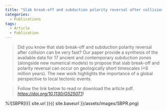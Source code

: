 ```yaml
---
title: "Slab break-off and subduction polarity reversal after collision can be very fast"
categories:
  - Publications
tags:
  - Article
  - Publication
---
```


> Did you know that slab break-off and subduction polarity reversal after collision can be very fast?
> Our paper provide a synthesis of the available data for 17 ancient and contemporary subduction zones (alongside new numerical models) to propose that slab break-off and polarity reversal can occur on geologically short timescales (<6 million years). The new work highlights the importance of a global perspective to local tectonic events. 


> Follow the link below to read or download the article pdf.
> <cite><a href="[https://doi.org/10.1029/2023GL105452](https://pubs.geoscienceworld.org/gsa/geology/article-pdf/doi/10.1130/G52507.1/7325941/g52507.pdf)">https://doi.org/10.1130/G52507.1)</a></cite>

%![SBPR]({{ site.url }}{{ site.baseurl }}/assets/images/SBPR.png)
